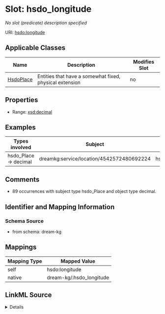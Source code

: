 

# Slot: hsdo_longitude


_No slot (predicate) description specified_





URI: [hsdo:longitude](http://schema.org/longitude)



<!-- no inheritance hierarchy -->





## Applicable Classes

| Name | Description | Modifies Slot |
| --- | --- | --- |
| [HsdoPlace](../classes/HsdoPlace.md) | Entities that have a somewhat fixed, physical extension |  no  |







## Properties

* Range: [xsd:decimal](xsd:decimal)






## Examples

| Types involved | Subject | Predicate | Object |
| --- | --- | --- | --- |
| hsdo_Place → decimal | dreamkg:service/location/4542572480692224 | hsdo:longitude | -75.239064 |


## Comments

* 89 occurrences with subject type hsdo_Place and object type decimal.

## Identifier and Mapping Information







### Schema Source


* from schema: dream-kg




## Mappings

| Mapping Type | Mapped Value |
| ---  | ---  |
| self | hsdo:longitude |
| native | dream-kg/:hsdo_longitude |




## LinkML Source

<details>
```yaml
name: hsdo_longitude
description: No slot (predicate) description specified
comments:
- 89 occurrences with subject type hsdo_Place and object type decimal.
examples:
- description: hsdo_Place → decimal
  object:
    example_object: '-75.239064'
    example_object_type: decimal
    example_predicate: hsdo:longitude
    example_subject: dreamkg:service/location/4542572480692224
    example_subject_type: hsdo_Place
from_schema: dream-kg
rank: 1000
slot_uri: hsdo:longitude
alias: hsdo_longitude
domain_of:
- hsdo_Place
range: decimal

```
</details>